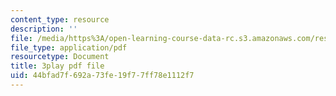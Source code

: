 ```yaml
---
content_type: resource
description: ''
file: /media/https%3A/open-learning-course-data-rc.s3.amazonaws.com/res-6-012-introduction-to-probability-spring-2018/44bfad7f692a73fe19f77ff78e1112f7_sD0i6bWxmRY.pdf
file_type: application/pdf
resourcetype: Document
title: 3play pdf file
uid: 44bfad7f-692a-73fe-19f7-7ff78e1112f7
---
```

